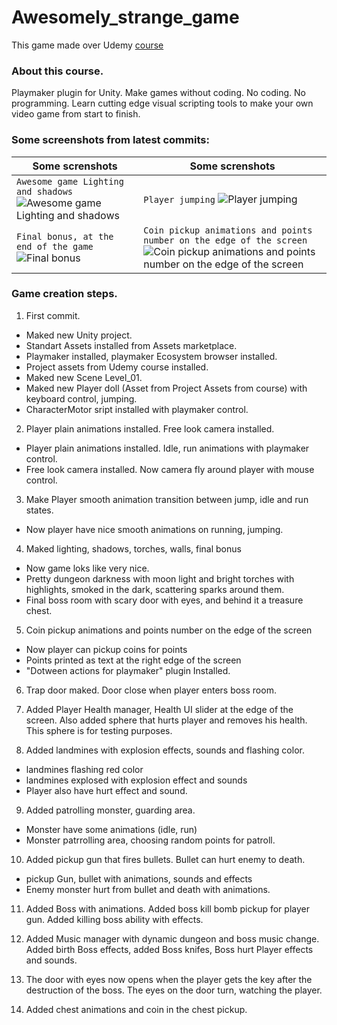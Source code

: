 # Awesomely_strange_game
This game made over Udemy [course](https://www.udemy.com/cant-code-who-cares-make-games-anyway/learn/v4/content)

### About this course.
Playmaker plugin for Unity. Make games without coding.
No coding. No programming. Learn cutting edge visual scripting tools to make your own video game from start to finish.

### Some screenshots from latest commits:

| Some screnshots | Some screnshots |
| --- | --- |
| `Awesome game Lighting and shadows ` ![Awesome game Lighting and shadows](https://user-images.githubusercontent.com/28482025/57582441-62adbf80-74b4-11e9-9130-9c04e370023a.png) | `Player jumping` ![Player jumping](https://user-images.githubusercontent.com/28482025/57582453-883ac900-74b4-11e9-86fb-8a8155e28a12.png) |
| `Final bonus, at the end of the game`![Final bonus](https://user-images.githubusercontent.com/28482025/57582462-a3a5d400-74b4-11e9-8b74-43d5d4382333.png) | `Coin pickup animations and points number on the edge of the screen`![Coin pickup animations and points number on the edge of the screen](https://user-images.githubusercontent.com/28482025/57584684-8d584200-74cd-11e9-9608-af5687e3a6e8.png) |


### Game creation steps.
1. First commit.
* Maked new Unity project. 
* Standart Assets installed from Assets marketplace. 
* Playmaker installed, playmaker Ecosystem browser installed.
* Project assets from Udemy course installed.
* Maked new Scene Level_01.
* Maked new Player doll (Asset from Project Assets from course) with keyboard control, jumping. 
* CharacterMotor sript installed with playmaker control.

2. Player plain animations installed. Free look camera installed.
* Player plain animations installed. Idle, run animations with playmaker control.
* Free look camera installed. Now camera fly around player with mouse control.

3. Make Player smooth animation transition between jump, idle and run states.
* Now player have nice smooth animations on running, jumping.

4. Maked lighting, shadows, torches, walls, final bonus
* Now game loks like very nice.
* Pretty dungeon darkness with moon light and bright torches with highlights, smoked in the dark, scattering sparks around them.
* Final boss room with scary door with eyes, and behind it a treasure chest.

5. Coin pickup animations and points number on the edge of the screen
* Now player can pickup coins for points
* Points printed as text at the right edge of the screen
* "Dotween actions for playmaker" plugin Installed.

6. Trap door maked. Door close when player enters boss room. 

7. Added Player Health manager, Health UI slider at the edge of the screen. 
Also added sphere that hurts player and removes his health. This sphere is for testing purposes.

8. Added landmines with explosion effects, sounds and flashing color.
- landmines flashing red color
- landmines explosed with explosion effect and sounds
- Player also have hurt effect and sound.

9. Added patrolling monster, guarding area.
- Monster have some animations (idle, run)
- Monster patrrolling area, choosing random points for patroll.

10. Added pickup gun that fires bullets. Bullet can hurt enemy to death.
- pickup Gun, bullet with animations, sounds and effects
- Enemy monster hurt from bullet and death with animations.

11. Added Boss with animations. Added boss kill bomb pickup for player gun. Added killing boss ability with effects.

12. Added Music manager with dynamic dungeon and boss music change. Added birth Boss effects, added Boss knifes, Boss hurt Player effects and sounds.

13. The door with eyes now opens when the player gets the key after the destruction of the boss. The eyes on the door turn, watching the player. 

14. Added chest animations and coin in the chest pickup.
